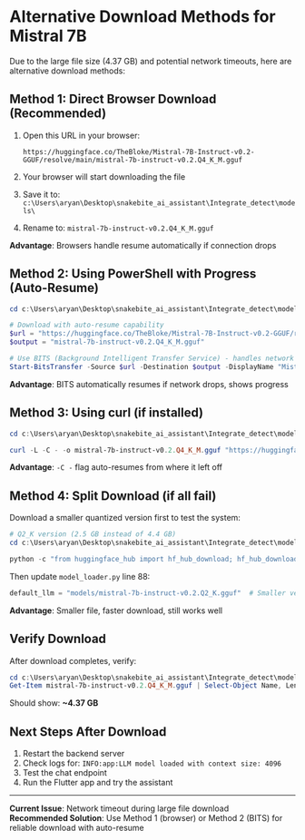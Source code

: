 # Alternative Download Methods for Mistral 7B

Due to the large file size (4.37 GB) and potential network timeouts, here are alternative download methods:

## Method 1: Direct Browser Download (Recommended)

1. Open this URL in your browser:
   ```
   https://huggingface.co/TheBloke/Mistral-7B-Instruct-v0.2-GGUF/resolve/main/mistral-7b-instruct-v0.2.Q4_K_M.gguf
   ```

2. Your browser will start downloading the file
3. Save it to: `c:\Users\aryan\Desktop\snakebite_ai_assistant\Integrate_detect\models\`
4. Rename to: `mistral-7b-instruct-v0.2.Q4_K_M.gguf`

**Advantage**: Browsers handle resume automatically if connection drops

## Method 2: Using PowerShell with Progress (Auto-Resume)

```powershell
cd c:\Users\aryan\Desktop\snakebite_ai_assistant\Integrate_detect\models

# Download with auto-resume capability
$url = "https://huggingface.co/TheBloke/Mistral-7B-Instruct-v0.2-GGUF/resolve/main/mistral-7b-instruct-v0.2.Q4_K_M.gguf"
$output = "mistral-7b-instruct-v0.2.Q4_K_M.gguf"

# Use BITS (Background Intelligent Transfer Service) - handles network interruptions
Start-BitsTransfer -Source $url -Destination $output -DisplayName "Mistral 7B Download" -Description "Downloading LLM model"
```

**Advantage**: BITS automatically resumes if network drops, shows progress

## Method 3: Using curl (if installed)

```powershell
cd c:\Users\aryan\Desktop\snakebite_ai_assistant\Integrate_detect\models

curl -L -C - -o mistral-7b-instruct-v0.2.Q4_K_M.gguf "https://huggingface.co/TheBloke/Mistral-7B-Instruct-v0.2-GGUF/resolve/main/mistral-7b-instruct-v0.2.Q4_K_M.gguf"
```

**Advantage**: `-C -` flag auto-resumes from where it left off

## Method 4: Split Download (if all fail)

Download a smaller quantized version first to test the system:

```powershell
# Q2_K version (2.5 GB instead of 4.4 GB)
cd c:\Users\aryan\Desktop\snakebite_ai_assistant\Integrate_detect\models

python -c "from huggingface_hub import hf_hub_download; hf_hub_download(repo_id='TheBloke/Mistral-7B-Instruct-v0.2-GGUF', filename='mistral-7b-instruct-v0.2.Q2_K.gguf', local_dir='models')"
```

Then update `model_loader.py` line 88:
```python
default_llm = "models/mistral-7b-instruct-v0.2.Q2_K.gguf"  # Smaller version
```

**Advantage**: Smaller file, faster download, still works well

## Verify Download

After download completes, verify:

```powershell
cd c:\Users\aryan\Desktop\snakebite_ai_assistant\Integrate_detect\models
Get-Item mistral-7b-instruct-v0.2.Q4_K_M.gguf | Select-Object Name, Length, @{Name="SizeGB";Expression={[math]::Round($_.Length/1GB, 2)}}
```

Should show: **~4.37 GB**

## Next Steps After Download

1. Restart the backend server
2. Check logs for: `INFO:app:LLM model loaded with context size: 4096`
3. Test the chat endpoint
4. Run the Flutter app and try the assistant

---

**Current Issue**: Network timeout during large file download  
**Recommended Solution**: Use Method 1 (browser) or Method 2 (BITS) for reliable download with auto-resume

